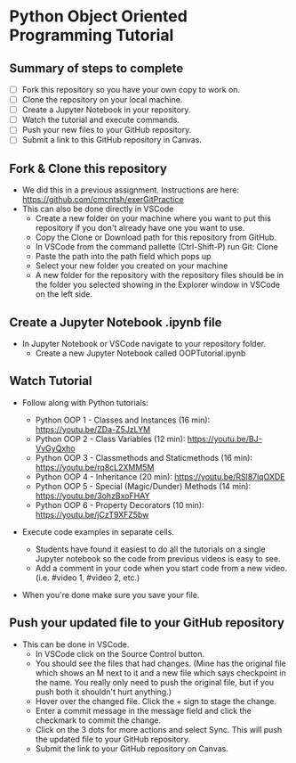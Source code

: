 # Python Object Oriented Programming Tutorial

## Summary of steps to complete

- [ ] Fork this repository so you have your own copy to work on.
- [ ] Clone the repository on your local machine. 
- [ ] Create a Jupyter Notebook in your repository.
- [ ] Watch the tutorial and execute commands.
- [ ] Push your new files to your GitHub repository.
- [ ] Submit a link to this GitHub repository in Canvas.

## Fork & Clone this repository

* We did this in a previous assignment. Instructions are here: https://github.com/cmcntsh/exerGitPractice
* This can also be done directly in VSCode
  * Create a new folder on your machine where you want to put this repository if you don't already have one you want to use.
  * Copy the Clone or Download path for this repository from GitHub.
  * In VSCode from the command pallette (Ctrl-Shift-P) run Git: Clone
  * Paste the path into the path field which pops up
  * Select your new folder you created on your machine
  * A new folder for the repository with the repository files should be in the folder you selected showing in the Explorer window in VSCode on the left side.

## Create a Jupyter Notebook .ipynb file

* In Jupyter Notebook or VSCode navigate to your repository folder.
  * Create a new Jupyter Notebook called OOPTutorial.ipynb

## Watch Tutorial

* Follow along with Python tutorials: 
  * Python OOP 1 - Classes and Instances (16 min): https://youtu.be/ZDa-Z5JzLYM
  * Python OOP 2 - Class Variables (12 min): https://youtu.be/BJ-VvGyQxho
  * Python OOP 3 - Classmethods and Staticmethods (16 min): https://youtu.be/rq8cL2XMM5M
  * Python OOP 4 - Inheritance (20 min): https://youtu.be/RSl87lqOXDE
  * Python OOP 5 - Special (Magic/Dunder) Methods (14 min): https://youtu.be/3ohzBxoFHAY
  * Python OOP 6 - Property Decorators (10 min): https://youtu.be/jCzT9XFZ5bw
* Execute code examples in separate cells.
  * Students have found it easiest to do all the tutorials on a single Jupyter notebook so the code from previous videos is easy to see.
  * Add a comment in your code when you start code from a new video. (i.e. #video 1, #video 2, etc.)
  
* When you're done make sure you save your file.

## Push your updated file to your GitHub repository

* This can be done in VSCode.
  * In VSCode click on the Source Control button.
  * You should see the files that had changes. (Mine has the original file which shows an M next to it and a new file which says checkpoint in the name. You really only need to push the original file, but if you push both it shouldn't hurt anything.)
  * Hover over the changed file. Click the + sign to stage the change.
  * Enter a commit message in the message field and click the checkmark to commit the change.
  * Click on the 3 dots for more actions and select Sync. This will push the updated file to your GitHub repository.
  * Submit the link to your GitHub repository on Canvas.
